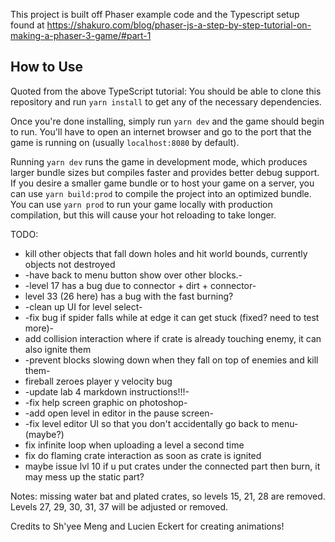 This project is built off Phaser example code and the Typescript setup found at https://shakuro.com/blog/phaser-js-a-step-by-step-tutorial-on-making-a-phaser-3-game/#part-1

## How to Use

Quoted from the above TypeScript tutorial: You should be able to clone this repository and run `yarn install` to get any of the necessary dependencies.

Once you're done installing, simply run `yarn dev` and the game should begin to run. You'll have to open an internet browser and go to the port that the game is running on (usually `localhost:8080` by default).

Running `yarn dev` runs the game in development mode, which produces larger bundle sizes but compiles faster and provides better debug support. If you desire a smaller game bundle or to host your game on a server, you can use `yarn build:prod` to compile the project into an optimized bundle. You can use `yarn prod` to run your game locally with production compilation, but this will cause your hot reloading to take longer.

TODO:

- kill other objects that fall down holes and hit world bounds, currently objects not destroyed
- -have back to menu button show over other blocks.-
- -level 17 has a bug due to connector + dirt + connector-
- level 33 (26 here) has a bug with the fast burning?
- -clean up UI for level select-
- -fix bug if spider falls while at edge it can get stuck (fixed? need to test more)-
- add collision interaction where if crate is already touching enemy, it can also ignite them
- -prevent blocks slowing down when they fall on top of enemies and kill them-
- fireball zeroes player y velocity bug
- -update lab 4 markdown instructions!!!-
- -fix help screen graphic on photoshop-
- -add open level in editor in the pause screen-
- -fix level editor UI so that you don't accidentally go back to menu- (maybe?)
- fix infinite loop when uploading a level a second time
- fix do flaming crate interaction as soon as crate is ignited
- maybe issue lvl 10 if u put crates under the connected part then burn, it may mess up the static part?

Notes: missing water bat and plated crates, so levels 15, 21, 28 are removed. Levels 27, 29, 30, 31, 37 will be adjusted or removed.

Credits to Sh'yee Meng and Lucien Eckert for creating animations!
